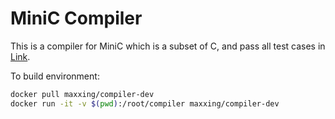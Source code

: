 # MiniC Compiler

This is a compiler for MiniC which is a subset of C, and pass all test cases in [Link](https://github.com/pku-minic/minic-test-cases-2021s).

To build environment:

```bash
docker pull maxxing/compiler-dev
docker run -it -v $(pwd):/root/compiler maxxing/compiler-dev
```

